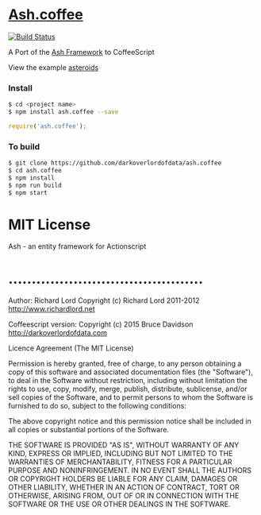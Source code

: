 # [Ash.coffee](https://darkoverlordofdata/ash.coffee)

[![Build Status](https://travis-ci.org/darkoverlordofdata/ash.coffee.svg?branch=master)](https://travis-ci.org/darkoverlordofdata/ash.coffee)

A Port of the [Ash Framework](http://www.ashframework.org/) to CoffeeScript

View the example [asteroids](http://darkoverlordofdata.com/ash.coffee/example.html)

### Install
```bash
$ cd <project name>
$ npm install ash.coffee --save
```

```javascript
require('ash.coffee');
```

### To build

```bash
$ git clone https://github.com/darkoverlordofdata/ash.coffee
$ cd ash.coffee
$ npm install
$ npm run build
$ npm start
```


# MIT License
Ash - an entity framework for Actionscript
# ..........................................

Author: Richard Lord
Copyright (c) Richard Lord 2011-2012
http://www.richardlord.net

Coffeescript version:
Copyright (c) 2015 Bruce Davidson http://darkoverlordofdata.com

Licence Agreement (The MIT License)

Permission is hereby granted, free of charge, to any person obtaining a copy
of this software and associated documentation files (the "Software"), to deal
in the Software without restriction, including without limitation the rights
to use, copy, modify, merge, publish, distribute, sublicense, and/or sell
copies of the Software, and to permit persons to whom the Software is
furnished to do so, subject to the following conditions:

The above copyright notice and this permission notice shall be included in
all copies or substantial portions of the Software.

THE SOFTWARE IS PROVIDED "AS IS", WITHOUT WARRANTY OF ANY KIND, EXPRESS OR
IMPLIED, INCLUDING BUT NOT LIMITED TO THE WARRANTIES OF MERCHANTABILITY,
FITNESS FOR A PARTICULAR PURPOSE AND NONINFRINGEMENT. IN NO EVENT SHALL THE
AUTHORS OR COPYRIGHT HOLDERS BE LIABLE FOR ANY CLAIM, DAMAGES OR OTHER
LIABILITY, WHETHER IN AN ACTION OF CONTRACT, TORT OR OTHERWISE, ARISING FROM,
OUT OF OR IN CONNECTION WITH THE SOFTWARE OR THE USE OR OTHER DEALINGS IN
THE SOFTWARE.
